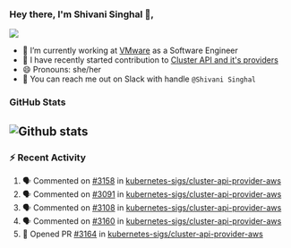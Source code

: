 ### Hey there, I'm Shivani Singhal 👋, 
![](https://komarev.com/ghpvc/?username=shivi28&color=green)

- 🔭 I’m currently working at [VMware](https://tanzu.vmware.com/) as a Software Engineer
- 👯 I have recently started contribution to [Cluster API and it's providers](https://github.com/kubernetes-sigs/cluster-api)
- 😄 Pronouns: she/her
- 💞️ You can reach me out on Slack with handle `@Shivani Singhal` 


### GitHub Stats

![Github stats](https://github-readme-stats.vercel.app/api?username=shivi28&count_private=true&show_icons=true&theme=dark&include_all_commits=true)
---

### :zap: Recent Activity

<!--START_SECTION:activity-->
1. 🗣 Commented on [#3158](https://github.com/kubernetes-sigs/cluster-api-provider-aws/issues/3158) in [kubernetes-sigs/cluster-api-provider-aws](https://github.com/kubernetes-sigs/cluster-api-provider-aws)
2. 🗣 Commented on [#3091](https://github.com/kubernetes-sigs/cluster-api-provider-aws/issues/3091) in [kubernetes-sigs/cluster-api-provider-aws](https://github.com/kubernetes-sigs/cluster-api-provider-aws)
3. 🗣 Commented on [#3108](https://github.com/kubernetes-sigs/cluster-api-provider-aws/issues/3108) in [kubernetes-sigs/cluster-api-provider-aws](https://github.com/kubernetes-sigs/cluster-api-provider-aws)
4. 🗣 Commented on [#3160](https://github.com/kubernetes-sigs/cluster-api-provider-aws/issues/3160) in [kubernetes-sigs/cluster-api-provider-aws](https://github.com/kubernetes-sigs/cluster-api-provider-aws)
5. 💪 Opened PR [#3164](https://github.com/kubernetes-sigs/cluster-api-provider-aws/pull/3164) in [kubernetes-sigs/cluster-api-provider-aws](https://github.com/kubernetes-sigs/cluster-api-provider-aws)
<!--END_SECTION:activity-->

